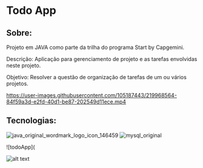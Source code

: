 # Todo App


## Sobre: 
Projeto em JAVA como parte da trilha do programa Start by Capgemini.

Descrição: Aplicação para gerenciamento de projeto e as tarefas envolvidas neste projeto.

Objetivo: Resolver a questão de organização de tarefas de um ou vários projetos.

https://user-images.githubusercontent.com/105187443/219968564-84f59a3d-e2fd-40d1-be87-202549d11ece.mp4

## Tecnologias:
![java_original_wordmark_logo_icon_146459](https://user-images.githubusercontent.com/105187443/219552303-fb53bf65-13d2-48ce-a2ce-9e16b4619aa5.png)
![mysql_original](https://user-images.githubusercontent.com/105187443/219552620-fa4ccc0e-fe9e-415f-b1da-033eabd75ee0.png)

![todoApp](

![alt text](https://cdn.1min30.com/wp-content/uploads/2018/06/logo-Capgemini-1.jpg) 
